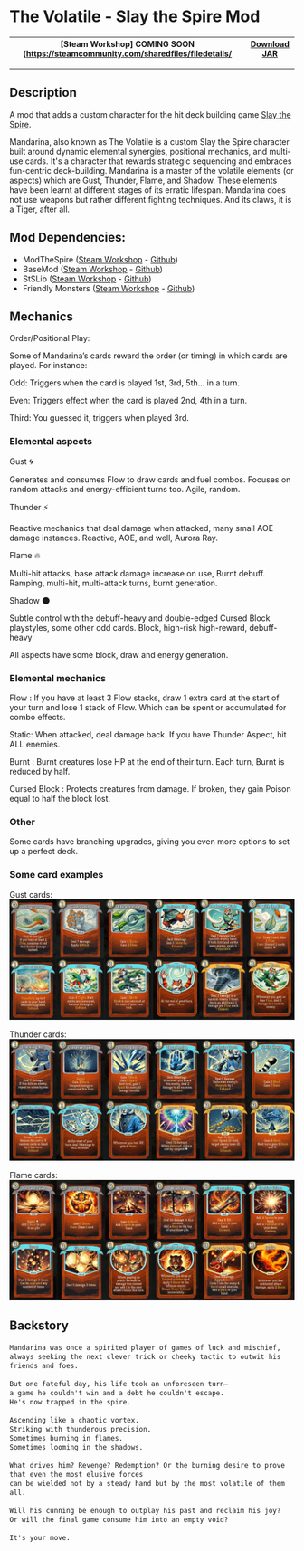 # The Volatile - Slay the Spire Mod

| **[Steam Workshop] COMING SOON (https://steamcommunity.com/sharedfiles/filedetails/** | **[Download JAR](https://github.com/h/Ed/releases)** |
|---------------------------------------------------------------------------------------|-------------------------------------------------------------------------------------|
---
## Description

A mod that adds a custom character for the hit deck building game [Slay the Spire](https://store.steampowered.com/app/646570/Slay_the_Spire/).

Mandarina, also known as The Volatile is a custom Slay the Spire character built around dynamic elemental synergies, positional mechanics, and multi-use cards. It's a character that rewards strategic sequencing and embraces fun-centric deck-building. Mandarina is a master of the volatile elements (or aspects) which are Gust, Thunder, Flame, and Shadow. These elements have been learnt at different stages of its erratic lifespan. Mandarina does not use weapons but rather different fighting techniques. And its claws, it is a Tiger, after all.


## Mod Dependencies:
* ModTheSpire ([Steam Workshop](https://steamcommunity.com/sharedfiles/filedetails/?id=1605060445) - [Github](https://github.com/kiooeht/ModTheSpire))
* BaseMod ([Steam Workshop](https://steamcommunity.com/sharedfiles/filedetails/?id=1605833019) - [Github](https://github.com/daviscook477/BaseMod/releases))
* StSLib ([Steam Workshop](https://steamcommunity.com/sharedfiles/filedetails/?id=1609158507) - [Github](https://github.com/kiooeht/StSLib/releases))
* Friendly Monsters ([Steam Workshop](https://steamcommunity.com/sharedfiles/filedetails/?id=2816293692) - [Github](https://github.com/hlysine/FriendlyMonsters/releases))


## Mechanics

Order/Positional Play:

Some of Mandarina’s cards reward the order (or timing) in which cards are played. For instance:

Odd: Triggers when the card is played 1st, 3rd, 5th… in a turn.

Even: Triggers effect when the card is played 2nd, 4th in a turn.

Third: You guessed it, triggers when played 3rd.

### Elemental aspects

Gust 🌀

Generates and consumes Flow to draw cards and fuel combos. Focuses on random attacks and energy-efficient turns too. Agile, random.

Thunder ⚡

Reactive mechanics that deal damage when attacked, many small AOE damage instances. Reactive, AOE, and well, Aurora Ray.

Flame 🔥

Multi-hit attacks, base attack damage increase on use, Burnt debuff. Ramping, multi-hit, multi-attack turns, burnt generation.

Shadow 🌑

Subtle control with the debuff-heavy and double-edged Cursed Block playstyles, some other odd cards. Block, high-risk high-reward, debuff-heavy

All aspects have some block, draw and energy generation.

### Elemental mechanics

Flow : If you have at least 3 Flow stacks, draw 1 extra card at the start of your turn and lose 1 stack of Flow.
Which can be spent or accumulated for combo effects.

Static: When attacked, deal damage back. If you have Thunder Aspect, hit ALL enemies.

Burnt : Burnt creatures lose HP at the end of their turn. Each turn, Burnt is reduced by half.

Cursed Block : Protects creatures from damage. If broken, they gain Poison equal to half the block lost.

### Other

Some cards have branching upgrades, giving you even more options to set up a perfect deck.
### Some card examples

Gust cards:
![img_2.png](utilities/readme/Gust12.png)

Thunder cards:
![img_1.png](utilities/readme/Thunder12.png)

Flame cards:
![img.png](utilities/readme/Flame12.png)


## Backstory
    Mandarina was once a spirited player of games of luck and mischief,
    always seeking the next clever trick or cheeky tactic to outwit his friends and foes.
    
    But one fateful day, his life took an unforeseen turn—
    a game he couldn't win and a debt he couldn't escape.
    He's now trapped in the spire. 

    Ascending like a chaotic vortex. 
    Striking with thunderous precision.
    Sometimes burning in flames.
    Sometimes looming in the shadows.
    
    What drives him? Revenge? Redemption? Or the burning desire to prove that even the most elusive forces
    can be wielded not by a steady hand but by the most volatile of them all.
    
    Will his cunning be enough to outplay his past and reclaim his joy?
    Or will the final game consume him into an empty void?
    
    It's your move.